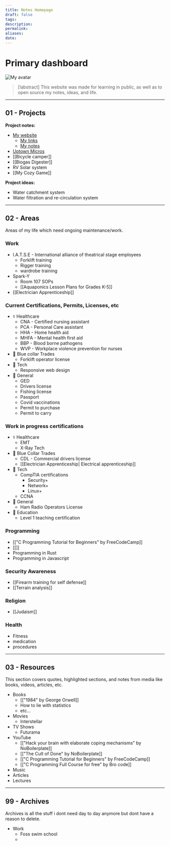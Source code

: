 ```yaml
---
title: Notes Homepage
draft: false
tags: 
description: 
permalink: 
aliases: 
date:
---
```

# Primary dashboard
![My avatar](https://avatars.githubusercontent.com/u/96098717?v=4)

>[!abstract]
>This website was made for learning in public, as well as to open source my notes, ideas, and life.







---
## 01 - Projects

**Project notes:**
- [My website](https://ALifeLivedFully.com)
	- [My links](https://Links.ALifeLivedFully.com)
	- [My notes](https://Notes.ALifeLivedFully.com)
- [Uptown Micros](https://github.com/ALifeLivedFully/Uptown-Micros)
- [[Bicycle camper]]
- [[Biogas Digester]]
- RV Solar system
- [[My Cozy Game]]

**Project ideas:**
- Water catchment system
- Water filtration and re-circulation system

---
## 02 - Areas
Areas of my life which need ongoing maintenance/work.

### Work
- I.A.T.S.E - International alliance of theatrical stage employees
	- Forklift training
	- Rigger training
	- wardrobe training
- Spark-Y
	- Room 107 SOPs
	- [[Aquaponics Lesson Plans for Grades K-5]]
- [[Electrician Apprenticeship]]

### Current Certifications, Permits, Licenses, etc
- ⚕️ Healthcare
	 - CNA - Certified nursing assistant
	 - PCA - Personal Care assistant
	 - HHA - Home health aid
	 - MHFA - Mental health first aid
	 - BBP - Blood borne pathogens
	 - WVP - Workplace violence prevention for nurses
- 🔧 Blue collar Trades
	 - Forklift operator license
 - 🤖 Tech
	 - Responsive web design
- 🚗 General
	- GED
	- Drivers license
	- Fishing license
	- Passport
	- Covid vaccinations
	- Permit to purchase
	- Permit to carry

### Work in progress certifications
- ⚕️ Healthcare
	- EMT
	- X-Ray Tech
- 🔧 Blue Collar Trades
	- CDL - Commercial drivers license
	- [[Electrician Apprenticeship| Electrical apprenticeship]]
- 🤖 Tech
	- CompTIA certifications
		- Security+
		- Network+
		- Linux+
	- CCNA
- 🚗 General
	- Ham Radio Operators License
- 🍎 Education
	- Level 1 teaching certification

### Programming
- [["C Programming Tutorial for Beginners" by FreeCodeCamp]]
- [[]]
- Programming in Rust
- Programming in Javascript

### Security Awareness
- [[Firearm training for self defense]]
- [[Terrain analysis]]

### Religion
- [[Judaism]]

### Health
- Fitness
- medication
- procedures

---
## 03 - Resources
This section covers quotes, highlighted sections, and notes from media like books, videos, articles, etc. 

- Books
	- [["1984" by George Orwell]]
	- How to lie with statistics
	- etc...
- Movies
	- Interstellar
- TV Shows
	- Futurama
- YouTube
	- [["Hack your brain with elaborate coping mechanisms" by NoBoilerplate]]
	- [["The Cult of Done" by NoBoilerplate]]
	- [["C Programming Tutorial for Beginners" by FreeCodeCamp]]
	- [["C Programming Full Course for free" by Bro code]]
- Music
- Articles
- Lectures

---
## 99 - Archives
Archives is all the stuff i dont need day to day anymore but dont have a reason to delete.

- Work
	- Foss swim school
	- 